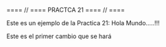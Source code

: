 ==== // ==== PRACTCA 21 ==== // ====

Este es un ejemplo de la Practica 21: Hola Mundo.....!!!

Este es el primer cambio que se hará

